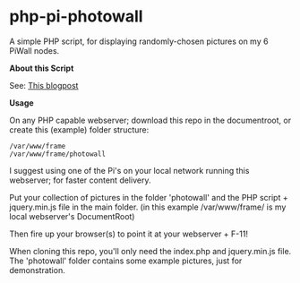 # php-pi-photowall
A simple PHP script, for displaying randomly-chosen pictures on my 6 PiWall nodes.

**About this Script** 

See: [This blogpost](https://bas.rel.nl/2020/01/21/Raspberry-Pi-Photowall.html)

**Usage** 

On any PHP capable webserver; download this repo in the documentroot, or create this (example) folder structure:

```
/var/www/frame
/var/www/frame/photowall
```

I suggest using one of the Pi's on your local network running this webserver; for faster content delivery.

Put your collection of pictures in the folder 'photowall' and the PHP script + jquery.min.js file in the main folder. (in this example /var/www/frame/ is my local webserver's DocumentRoot)

Then fire up your browser(s) to point it at your webserver + F-11!

When cloning this repo, you'll only need the index.php and jquery.min.js file. The 'photowall' folder contains some example pictures, just for demonstration. 


